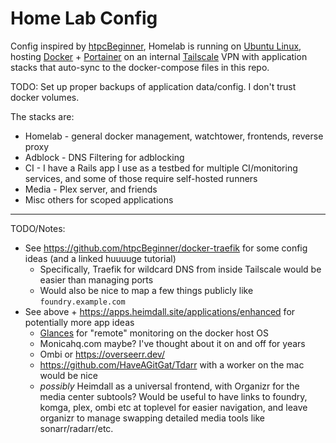 # Home Lab Config

Config inspired by [htpcBeginner](https://github.com/htpcBeginner/docker-traefik),
Homelab is running on [Ubuntu Linux](https://ubuntu.com/),
hosting [Docker](https://www.docker.com/) + [Portainer](https://www.portainer.io/) on an internal [Tailscale](https://tailscale.com) VPN
with application stacks that auto-sync to the docker-compose files in this repo.

TODO: Set up proper backups of application data/config. I don't trust docker volumes.

The stacks are:
- Homelab - general docker management, watchtower, frontends, reverse proxy
- Adblock - DNS Filtering for adblocking
- CI - I have a Rails app I use as a testbed for multiple CI/monitoring services, and some of those require self-hosted runners
- Media - Plex server, and friends
- Misc others for scoped applications

---

TODO/Notes:

- See https://github.com/htpcBeginner/docker-traefik for some config ideas (and a linked huuuuge tutorial)
  - Specifically, Traefik for wildcard DNS from inside Tailscale would be easier than managing ports
  - Would also be nice to map a few things publicly like `foundry.example.com`
- See above + https://apps.heimdall.site/applications/enhanced for potentially more app ideas
  - [Glances](https://glances.readthedocs.io/en/latest/) for "remote" monitoring on the docker host OS
  - Monicahq.com maybe? I've thought about it on and off for years
  - Ombi or https://overseerr.dev/
  - https://github.com/HaveAGitGat/Tdarr with a worker on the mac would be nice
  - _possibly_ Heimdall as a universal frontend, with Organizr for the media center subtools? Would be useful to have links to foundry, komga, plex, ombi etc at toplevel for easier navigation, and leave organizr to manage swapping detailed media tools like sonarr/radarr/etc.
